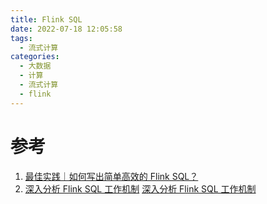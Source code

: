 ```yaml
---
title: Flink SQL
date: 2022-07-18 12:05:58
tags:
  - 流式计算
categories:
  - 大数据 
  - 计算
  - 流式计算
  - flink
---
```


<p></p>
<!-- more -->


# 参考
1. [最佳实践｜如何写出简单高效的 Flink SQL？](https://xie.infoq.cn/article/b3adcb53fb87e66a613326f19)
2. [深入分析 Flink SQL 工作机制](https://baijiahao.baidu.com/s?id=1709543568363038743)
   [深入分析 Flink SQL 工作机制](https://blog.csdn.net/weixin_44904816/article/details/106678639)



